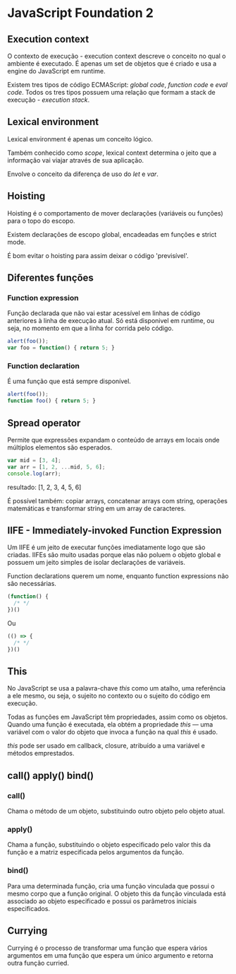 # JavaScript Foundation 2

## Execution context
O contexto de execução - execution context descreve o conceito no qual o ambiente  é executado. É apenas um set de objetos que é criado e usa a engine do JavaScript em runtime.

Existem tres tipos de código ECMAScript: *global code*, *function code* e *eval code*. Todos os tres tipos possuem uma relação que formam a stack de execução - *execution stack*.

## Lexical environment
Lexical environment é apenas um conceito lógico.

Também conhecido como *scope*, lexical context determina o jeito que a informação vai viajar através de sua aplicação.

Envolve o conceito da diferença de uso do *let* e *var*.

## Hoisting
Hoisting é o comportamento de mover declarações (variáveis ou funções) para o topo do escopo.

Existem declarações de escopo global, encadeadas em funções e strict mode.

É bom evitar o hoisting para assim deixar o código 'previsível'.

## Diferentes funções

### Function expression
Função declarada que não vai estar acessível em linhas de código anteriores à linha de execução atual. Só está disponivel em runtime, ou seja, no momento em que a linha for corrida pelo código.
```js
alert(foo());
var foo = function() { return 5; }
```

### Function declaration
É uma função que está sempre disponível.
```js
alert(foo());
function foo() { return 5; }
```

## Spread operator
Permite que expressões expandam o conteúdo de arrays em locais onde múltiplos elementos são esperados.
```js
var mid = [3, 4];
var arr = [1, 2, ...mid, 5, 6];
console.log(arr);
```
resultado: [1, 2, 3, 4, 5, 6]

É possível também: copiar arrays, concatenar arrays com string, operações matemáticas e transformar string em um array de caracteres.

## IIFE - Immediately-invoked Function Expression
Um IIFE é um jeito de executar funções imediatamente logo que são criadas. IIFEs são muito usadas porque elas não poluem o objeto global e possuem um jeito simples de isolar declarações de variáveis.

Function declarations querem um nome, enquanto function expressions não são necessárias.

```js
(function() {
  /* */
})()
```

Ou

```js
(() => {
  /* */
})()
```

## This
No JavaScript se usa a palavra-chave *this* como um atalho, uma referência a ele mesmo, ou seja, o sujeito no contexto ou o sujeito do código em execução.

Todas as funções em JavaScript têm propriedades, assim como os objetos. Quando uma função é executada, ela obtém a propriedade *this* — uma variável com o valor do objeto que invoca a função na qual *this* é usado.

*this* pode ser usado em callback, closure, atribuído a uma variável e métodos emprestados.

## call() apply() bind()

### call()
Chama o método de um objeto, substituindo outro objeto pelo objeto atual.

### apply()
Chama a função, substituindo o objeto especificado pelo valor this da função e a matriz especificada pelos argumentos da função.

### bind()
Para uma determinada função, cria uma função vinculada que possui o mesmo corpo que a função original. O objeto this da função vinculada está associado ao objeto especificado e possui os parâmetros iniciais especificados.

## Currying
Currying é o processo de transformar uma função que espera vários argumentos em uma função que espera um único argumento e retorna outra função curried.